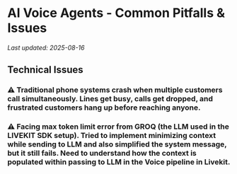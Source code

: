 # AI Voice Agents - Common Pitfalls & Issues

*Last updated: 2025-08-16*

## Technical Issues

### ⚠️ Traditional phone systems crash when multiple customers call simultaneously. Lines get busy, calls get dropped, and frustrated customers hang up before reaching anyone.

### ⚠️ Facing max token limit error from GROQ (the LLM used in the LIVEKIT SDK setup). Tried to implement minimizing context while sending to LLM and also simplified the system message, but it still fails. Need to understand how the context is populated within passing to LLM in the Voice pipeline in Livekit.

